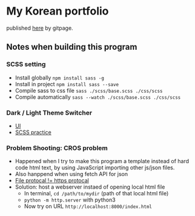 
# My Korean portfolio
published [here](https://benson00077.github.io/Self/) by gitpage.



## Notes when building this program
### SCSS setting
- Install globally `npm install sass -g`
- Install in project `npm install sass --save`
- Compile sass to css file `sass ./scss/base.scss ./css/scss`
- Compile automatically `sass --watch ./scss/base.scss ./css/scss`


### Dark / Light Theme Switcher
- [UI](https://henryegloff.com/how-to-code-a-simple-dark-mode-toggle/)
- [SCSS practice](https://stackoverflow.com/questions/57017955/is-there-a-way-to-add-dark-mode-to-my-application-with-scss)


### Problem Shooting: CROS problem
- Happened when I try to make this program a template instead of hard code html text, by using JavaScript importing other js/json files.
- Also hanppend when using fetch API for json
- [File protocal != https  protocal](https://stackoverflow.com/questions/8456538/origin-null-is-not-allowed-by-access-control-allow-origin)
- Solution: host a webserver instaed of opening local html file
  - In terminal, `cd /path/to/mydir` (path of that local html file)
  - `python -m http.server` with python3 
  - Now try on URL `http://localhost:8000/index.html` 